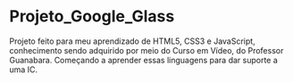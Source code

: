 # Projeto_Google_Glass

Projeto feito para meu aprendizado de HTML5, CSS3 e JavaScript, conhecimento sendo adquirido por meio do Curso em Vídeo, do Professor Guanabara.
Começando a aprender essas linguagens para dar suporte a uma IC.
